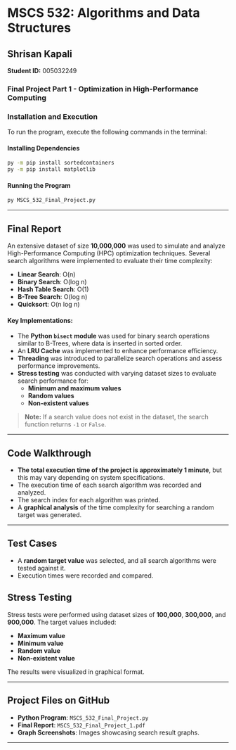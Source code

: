 # MSCS 532: Algorithms and Data Structures

## Shrisan Kapali

**Student ID:** 005032249

### Final Project Part 1 - Optimization in High-Performance Computing

### Installation and Execution

To run the program, execute the following commands in the terminal:

#### Installing Dependencies

```sh
py -m pip install sortedcontainers
py -m pip install matplotlib
```

#### Running the Program

```sh
py MSCS_532_Final_Project.py
```

---

## Final Report

An extensive dataset of size **10,000,000** was used to simulate and analyze High-Performance Computing (HPC) optimization techniques. Several search algorithms were implemented to evaluate their time complexity:

- **Linear Search**: O(n)
- **Binary Search**: O(log n)
- **Hash Table Search**: O(1)
- **B-Tree Search**: O(log n)
- **Quicksort**: O(n log n)

#### Key Implementations:

- The **Python `bisect` module** was used for binary search operations similar to B-Trees, where data is inserted in sorted order.
- An **LRU Cache** was implemented to enhance performance efficiency.
- **Threading** was introduced to parallelize search operations and assess performance improvements.
- **Stress testing** was conducted with varying dataset sizes to evaluate search performance for:
  - **Minimum and maximum values**
  - **Random values**
  - **Non-existent values**

> **Note:** If a search value does not exist in the dataset, the search function returns `-1` or `False`.

---

## Code Walkthrough

- **The total execution time of the project is approximately 1 minute**, but this may vary depending on system specifications.
- The execution time of each search algorithm was recorded and analyzed.
- The search index for each algorithm was printed.
- A **graphical analysis** of the time complexity for searching a random target was generated.

---

## Test Cases

- A **random target value** was selected, and all search algorithms were tested against it.
- Execution times were recorded and compared.

## Stress Testing

Stress tests were performed using dataset sizes of **100,000**, **300,000**, and **900,000**. The target values included:

- **Maximum value**
- **Minimum value**
- **Random value**
- **Non-existent value**

The results were visualized in graphical format.

---

## Project Files on GitHub

- **Python Program**: `MSCS_532_Final_Project.py`
- **Final Report**: `MSCS_532_Final_Project_1.pdf`
- **Graph Screenshots**: Images showcasing search result graphs.

---
